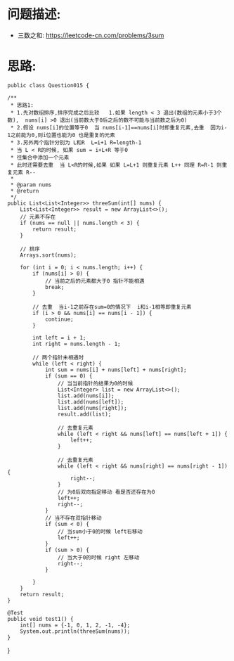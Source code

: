     
# 问题描述:
   - 三数之和: https://leetcode-cn.com/problems/3sum
    
# 思路:    
    public class Question015 {

    /**
     * 思路1:
     * 1.先对数组排序,排序完成之后比较   1.如果 length < 3 退出(数组的元素小于3个数),  nums[i] >0 退出(当前数大于0后之后的数不可能与当前数之后为0)
     * 2.假设 nums[i]的位置等于0  当 nums[i-1]==nums[i]时即重复元素,去重  因为i-1之前能为0,则i位置也能为0 也是重复的元素
     * 3.另外两个指针分别为 L和R  L=i+1 R=length-1
     * 当 L < R的时候, 如果 sum = i+L+R 等于0
     * 往集合中添加一个元素
     * 此时还需要去重  当 L<R的时候,如果 如果 L=L+1 则重复元素 L++ 同理 R=R-1 则重复元素 R--
     *
     * @param nums
     * @return
     */
    public List<List<Integer>> threeSum(int[] nums) {
        List<List<Integer>> result = new ArrayList<>();
        // 元素不存在
        if (nums == null || nums.length < 3) {
            return result;
        }

        // 排序
        Arrays.sort(nums);

        for (int i = 0; i < nums.length; i++) {
            if (nums[i] > 0) {
                // 当前之后的元素都大于0 指针不能相遇
                break;
            }

            // 去重  当i-1之前存在sum=0的情况下  i和i-1相等即重复元素
            if (i > 0 && nums[i] == nums[i - 1]) {
                continue;
            }

            int left = i + 1;
            int right = nums.length - 1;

            // 两个指针未相遇时
            while (left < right) {
                int sum = nums[i] + nums[left] + nums[right];
                if (sum == 0) {
                    // 当当前指针的结果为0的时候
                    List<Integer> list = new ArrayList<>();
                    list.add(nums[i]);
                    list.add(nums[left]);
                    list.add(nums[right]);
                    result.add(list);

                    // 去重复元素
                    while (left < right && nums[left] == nums[left + 1]) {
                        left++;
                    }

                    // 去重复元素
                    while (left < right && nums[right] == nums[right - 1]) {
                        right--;
                    }
                    // 为0后双向指定移动 看是否还存在为0
                    left++;
                    right--;
                }
                // 当不存在双指针移动
                if (sum < 0) {
                    // 当sum小于0的时候 left右移动
                    left++;
                }
                if (sum > 0) {
                    // 当大于0的时候 right 左移动
                    right--;
                }

            }
        }
        return result;
    }

    @Test
    public void test1() {
        int[] nums = {-1, 0, 1, 2, -1, -4};
        System.out.println(threeSum(nums));
    }
}
